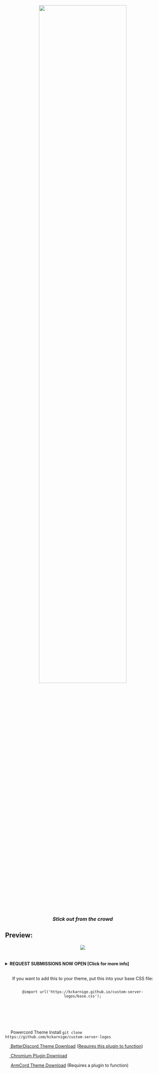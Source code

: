 <h4></h4>
<h1 align="center" href="https://github.com/kckarnige/custom-server-logos">
<img src="https://raw.githubusercontent.com/kckarnige/custom-server-logos/master/banner.png" height="75%" width="75%">
</h1>

<h3 align="center">
  <i>Stick out from the crowd</i>
</h3>
  
## Preview:

<h4 align="center">
<img src="https://raw.githubusercontent.com/kckarnige/custom-server-logos/master/preview.png">
</h4>

<br>

<details>
  <summary><strong>REQUEST SUBMISSIONS NOW OPEN [Click for more info]</strong></summary>
  
  *Note: Waiting time will vary because I have a life lmao*
  
  *Note 2 owo uwu: **I WILL NOT ACCEPT DMS ABOUT SUBMISSIONS**, you can submit your logo and server ID as an issue (This goes for pure CSS submissions too)* 
  
  <li>Submitted logos must be a <strong>405h by 1750w vector file</strong> and saved as <strong>38h by 164w in SVG format</strong> or you must submit custom CSS</li>
  <li>Submitted logos must be downloadable files or hosted on Imgur, GitHub, or Discord (Anything else will be warned)</li>
  <li>You must submit your server ID (If you don't know how to get this https://google.it, it's not too hard)</li>
  
  ### If one of these requirements are not met, after 48 hours your request will be closed and/or ignored
  
  #### Pure CSS submissions are also accepted (No more than 12 lines, CSS imports are ONLY allowed for fonts, you will be warned to remove or modify it _once and only once_ if the CSS import messes with Discord's CSS, asside from the server logo)
  
</details>


<br>
<p align="center">
If you want to add this to your theme, put this into your base CSS file:
</p>
<p align="center">
<code>
@import url('https://kckarnige.github.io/custom-server-logos/base.css');
</code>
</p>



<br>
<h1> </h1>
</br>

<img src="https://kckarnige.github.io/res/powercord.svg" height="14px" width="14px"> Powercord Theme Install ```git clone https://github.com/kckarnige/custom-server-logos```

[<img src="https://kckarnige.github.io/res/bd_icon.svg" height="14px" width="14px"> BetterDiscord Theme Download](https://raw.githubusercontent.com/kckarnige/custom-server-logos/main/csl.theme.css) ([Requires this plugin to function](https://raw.githubusercontent.com/kckarnige/custom-server-logos/main/csl.plugin.js))

[<img src="https://user-images.githubusercontent.com/32397453/122653083-5e7f1200-d110-11eb-9913-a7dcd0f522fc.png" height="14px" width="14px"> Chromium Plugin Download](https://github.com/kckarnige/custom-server-logos/releases/tag/chromium)

<img src="https://user-images.githubusercontent.com/32397453/122653316-cda93600-d111-11eb-90d3-bf40dc7b4c86.png" height="14px" width="14px"> [ArmCord Theme Download](https://github.com/kckarnige/custom-server-logos/releases/tag/armcord) (Requires a plugin to function)

